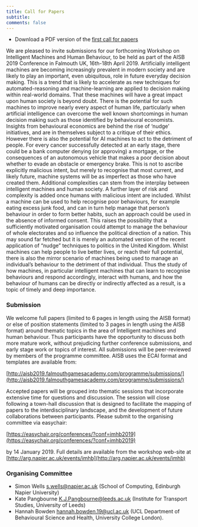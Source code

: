 ```yaml
---
title: Call for Papers 
subtitle: 
comments: false
---
```


* Download a PDF version of the [first call for papers](http://arg.napier.ac.uk/events/imhb/assets/cfp/imhb2019.pdf)


We are pleased to invite submissions for our forthcoming Workshop on Intelligent Machines and Human Behaviour, to be held as part of the AISB 2019 Conference in Falmouth UK, 16th-18th April 2019.
Artificially intelligent machines are becoming increasingly prevalent in modern society and are likely to play an important, even ubiquitous, role in future everyday decision making. This is a trend that is likely to accelerate as new techniques for automated-reasoning and machine-learning are applied to decision making within real-world domains. That these machines will have a great impact upon human society is beyond doubt. There is the potential for such machines to improve nearly every aspect of human life, particularly when artificial intelligence can overcome the well known shortcomings in human decision making such as those identified by behavioural economists. Insights from behavioural economics are behind the rise of ‘nudge’ initiatives, and are in themselves subject to a critique of their ethics. However there is also the potential for AI machines to act to the detriment of people. For every cancer successfully detected at an early stage, there could be a bank computer denying (or approving) a mortgage, or the consequences of an autonomous vehicle that makes a poor decision about whether to evade an obstacle or emergency brake. This is not to ascribe explicitly malicious intent, but merely to recognise that most current, and likely future, machine systems will be as imperfect as those who have created them.
Additional complexities can stem from the interplay between intelligent machines and human society. A further layer of risk and complexity is added once humans with malicious intent are included. Whilst a machine can be used to help recognise poor behaviours, for example eating excess junk food, and can in turn help manage that person’s behaviour in order to form better habits, such an approach could be used in the absence of informed consent. This raises the possibility that a sufficiently motivated organisation could attempt to manage the behaviour of whole electorates and so influence the political direction of a nation. This may sound far fetched but it is merely an automated version of the recent application of “nudge” techniques to politics in the United Kingdom. Whilst machines can help people to live better lives, or reach their full potential, there is also the mirror scenario of machines being used to manage an individual’s behaviour to the detriment of that individual. Thus the study of how machines, in particular intelligent machines that can learn to recognise behaviours and respond accordingly, interact with humans, and how the behaviour of humans can be directly or indirectly affected as a result, is a topic of timely and deep importance.

### Submission
We welcome full papers (limited to 6 pages in length using the AISB format) or else of position statements (limited to 3 pages in length using the AISB format) around thematic topics in the area of Intelligent machines and human behaviour. Thus participants have the opportunity to discuss both more mature work, without prejudicing further conference submissions, and early
stage work or topics of interest. All submissions will be peer-reviewed by members of the programme committee. AISB uses the ECAI format and templates are available from:

[http://aisb2019.falmouthgamesacademy.com/programme/submissions/](http://aisb2019.falmouthgamesacademy.com/programme/submissions/)

Accepted papers will be grouped into thematic sessions that incorporate extensive time for questions and discussion. The session will close following a town-hall discussion that is designed to facilitate the mapping of papers to the interdisciplinary landscape, and the development of future collaborations between participants.
Please submit to the organising committee via easychair: 

[https://easychair.org/conferences/?conf=imhb2019](https://easychair.org/conferences/?conf=imhb2019)
    
by  14 January 2019.
Full details are available from the workshop web-site at [http://arg.napier.ac.uk/events/imhb](http://arg.napier.ac.uk/events/imhb)

### Organising Committee

* Simon Wells  s.wells@napier.ac.uk  (School of Computing, Edinburgh Napier University)
* Kate Pangbourne  K.J.Pangbourne@leeds.ac.uk (Institute for Transport Studies, University of Leeds)
* Hannah Bowden  hannah.bowden.19@ucl.ac.uk (UCL Department of Behavioural Science and Health, University College London).
